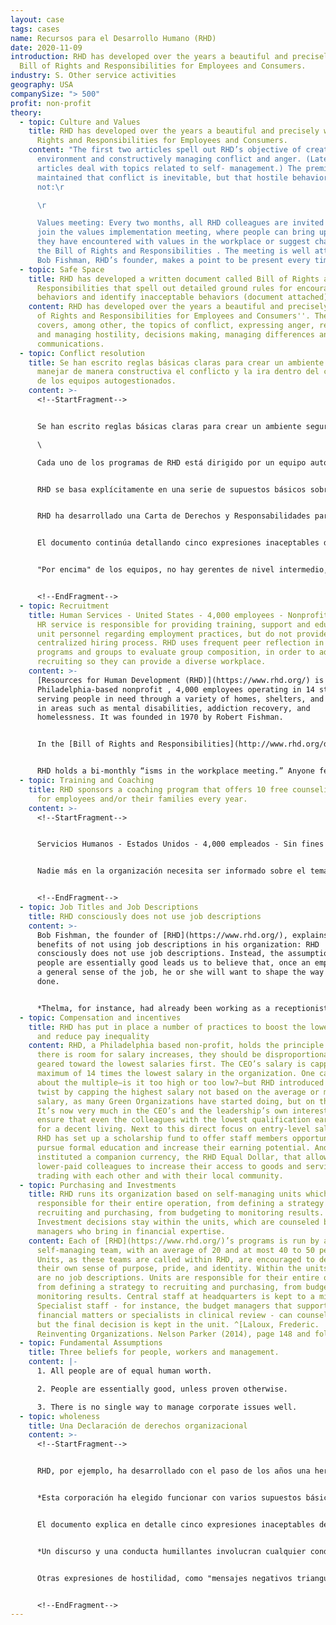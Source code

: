 ```yaml
---
layout: case
tags: cases
name: Recursos para el Desarrollo Humano (RHD)
date: 2020-11-09
introduction: RHD has developed over the years a beautiful and precisely worded
  Bill of Rights and Responsibilities for Employees and Consumers.
industry: S. Other service activities
geography: USA
companySize: "> 500"
profit: non-profit
theory:
  - topic: Culture and Values
    title: RHD has developed over the years a beautiful and precisely worded Bill of
      Rights and Responsibilities for Employees and Consumers.
    content: "The first two articles spell out RHD’s objective of creating a safe
      environment and constructively managing conflict and anger. (Later
      articles deal with topics related to self- management.) The premise is
      maintained that conflict is inevitable, but that hostile behaviors are
      not:\r

      \r

      Values meeting: Every two months, all RHD colleagues are invited to
      join the values implementation meeting, where people can bring up issues
      they have encountered with values in the workplace or suggest changes to
      the Bill of Rights and Responsibilities . The meeting is well attended.
      Bob Fishman, RHD’s founder, makes a point to be present every time."
  - topic: Safe Space
    title: RHD has developed a written document called Bill of Rights and
      Responsibilities that spell out detailed ground rules for encourage safe
      behaviors and identify inacceptable behaviors (document attached)
    content: RHD has developed over the years a beautiful and precisely worded "Bill
      of Rights and Responsibilities for Employees and Consumers''. The document
      covers, among other, the topics of conflict, expressing anger, recognizing
      and managing hostility, decisions making, managing differences and open
      communications.
  - topic: Conflict resolution
    title: Se han escrito reglas básicas claras para crear un ambiente seguro y
      manejar de manera constructiva el conflicto y la ira dentro del contexto
      de los equipos autogestionados.
    content: >-
      <!--StartFragment-->


      Se han escrito reglas básicas claras para crear un ambiente seguro y manejar de manera constructiva el conflicto y la ira dentro del contexto de los equipos autogestionados.\

      \

      Cada uno de los programas de RHD está dirigido por un equipo autogestionado, con un promedio de 20 y un máximo de 50 personas. Las unidades, como se llama a estos equipos, se les anima a desarrollar su propio sentido de propósito, orgullo e identidad. Las unidades son responsables de toda su operación. El personal central de la sede se mantiene al mínimo. El personal especializado puede asesorar a los equipos, pero la decisión final se mantiene en la unidad. En RHD, los equipos tienen un líder de equipo (llamado "Director de la Unidad"). Los Directores de Unidad no tienen poder para imponer decisiones y no pueden contratar o despedir unilateralmente a nadie.


      RHD se basa explícitamente en una serie de supuestos básicos sobre la gente y el trabajo, incluyendo que: 1) todas las personas son de igual valor humano, 2) las personas son esencialmente buenas a menos que se demuestre lo contrario, y 3) no hay una sola manera de gestionar las cuestiones corporativas bien.


      RHD ha desarrollado una Carta de Derechos y Responsabilidades para Empleados y Consumidores. Los dos primeros artículos explican el objetivo de RHD de crear un ambiente seguro y manejar de manera constructiva el conflicto y la ira. La organización ha identificado varios supuestos básicos, que guían las operaciones. Una es que hay múltiples caminos "correctos" o caminos que podemos seguir para tomar decisiones. Por lo tanto, no hay una realidad "verdadera" o "absoluta". Cada persona en una situación tiene su propia visión de la realidad y su propia perspectiva sobre la forma más eficaz de hacer las cosas. Mientras que el conflicto y la diferencia (o el desacuerdo) es algo normal que debemos esperar, las expresiones explosivas o hostiles de la cólera no son aceptables en RHD. Como miembro de la comunidad RHD, es importante ser capaz de hacer dos cosas: a) Separarse de nuestra propia necesidad de tener “la razón” para oír y respetar las realidades y perspectivas de los demás; y, b) Diferenciar entre los pensamientos (Lo que está pasando dentro de su cabeza) y comportamientos (lo que usted hace o dice).


      El documento continúa detallando cinco expresiones inaceptables de hostilidad. El primero, “discurso y comportamiento humillante", se describe en los siguientes términos: El discurso y la conducta de descalificación implican cualquier comportamiento verbal o no verbal que alguien haga y que socave la autoestima de otra persona e implique que él / ella es menos que valioso como ser humano. Tales comportamientos incluyen, pero no se limitan a, poner sobrenombres, ridiculizar, sarcasmo u otras acciones que "derriban" a la gente. Descalificar a una persona con tales comportamientos físicos como entornar sus ojos cuando la persona habla o negando de otra manera su importancia como miembro de la comunidad es también inaceptable. Cualquier persona que encuentre tal comportamiento hostil tiene el derecho y la responsabilidad de exponerlo como un problema. Otras expresiones de hostilidad incluyen "mensajes negativos triangulados", "amenaza de abandono", "descalificar la realidad de la otra persona" e "intimidación / explosión" se definen de manera igualmente precisa.


      "Por encima" de los equipos, no hay gerentes de nivel intermedio, sino líderes de hubs que apoyan un número de unidades. Los líderes del centro esperan ser informados de los principales problemas existentes o potenciales. Aunque ellos pueden aconsejar o ayudar, la responsabilidad de resolver problemas permanece en el equipo de colaboradoes.


      <!--EndFragment-->
  - topic: Recruitment
    title: Human Services - United States - 4,000 employees - Nonprofit  At RHD, the
      HR service is responsible for providing training, support and education of
      unit personnel regarding employment practices, but do not provide a
      centralized hiring process. RHD uses frequent peer reflection in all
      programs and groups to evaluate group composition, in order to adapt
      recruiting so they can provide a diverse workplace.
    content: >-
      [Resources for Human Development (RHD)](https://www.rhd.org/) is a
      Philadelphia-based nonprofit , 4,000 employees operating in 14 states,
      serving people in need through a variety of homes, shelters, and programs
      in areas such as mental disabilities, addiction recovery, and
      homelessness. It was founded in 1970 by Robert Fishman.


      In the [Bill of Rights and Responsibilities](http://www.rhd.org/docs/default-source/docs/RHDBillofRights.pdf?sfvrsn=0) (a document that spell out detailed ground rules for encouraging safe behaviors and identify inacceptable behaviors) is indicated that all programs and groups throughout the organization are requested to periodically look at the composition of the membership in their group, and to reflect on the reasons for and impacts of that composition. Based on such reflection, the group may want to make decisions about how it will move forward in creating and valuing a diverse membership.


      RHD holds a bi-monthly “isms in the workplace meeting.” Anyone feeling that the organization should pay attention to a specific form or occurrence of racism, sexism, or any other “-ism” can join the meeting. If noticed that the organization as a whole tends to hire disproportionately more white than black people, or that women generally don’t step into certain roles; there is no obvious party to confront; everyone is called to find a solution.
  - topic: Training and Coaching
    title: RHD sponsors a coaching program that offers 10 free counseling sessions
      for employees and/or their families every year.
    content: >-
      <!--StartFragment-->


      Servicios Humanos - Estados Unidos - 4,000 empleados - Sin fines de lucro [RHD](https://www.rhd.org/about-rhd/rhd-values/) patrocina un programa de entrenamiento que ofrece 10 sesiones gratuitas de consejería para los empleados y / o sus familias cada año.


      Nadie más en la organización necesita ser informado sobre el tema del coaching, y no debe ser un tema profesional. El programa se basa en la confianza: si un empleado está buscando el apoyo de un entrenador externo, el tema debe ser lo suficientemente importante como para valer el dinero que la empresa paga por ello.


      <!--EndFragment-->
  - topic: Job Titles and Job Descriptions
    title: RHD consciously does not use job descriptions
    content: >-
      Bob Fishman, the founder of [RHD](https://www.rhd.org/), explains the
      benefits of not using job descriptions in his organization: RHD
      consciously does not use job descriptions. Instead, the assumption that
      people are essentially good leads us to believe that, once an employee has
      a general sense of the job, he or she will want to shape the way it is
      done.


      *Thelma, for instance, had already been working as a receptionist at our new outpatient clinic for many years when she asked me for a job description. … I felt, and so told her, that it was absurd for me to define the details of her work since she was already doing a quality job. One of her outstanding behaviors was the kindness with which she greeted our clients, brought them coffee, and made sure that the therapist took them into the therapy room in a timely manner. Delineating her kindness was impossible: words would never have done justice to her heartfelt warmth. Thelma already knew how to perform her job and a detailed job description, I believed, would have done her more harm than good. … There is no single way to define a job, and no supervisor has the answer to how another person’s job should be performed. If … I imposed my view on her job, the corporation would, in effect, lose her special contribution - her way of managing the relationship between people. That would have been a great loss.*
  - topic: Compensation and incentives
    title: RHD has put in place a number of practices to boost the lowest salaries
      and reduce pay inequality
    content: RHD, a Philadelphia based non-profit, holds the principle that when
      there is room for salary increases, they should be disproportionately
      geared toward the lowest salaries first. The CEO’s salary is capped to a
      maximum of 14 times the lowest salary in the organization. One can argue
      about the multiple―is it too high or too low?―but RHD introduced a clever
      twist by capping the highest salary not based on the average or median
      salary, as many Green Organizations have started doing, but on the lowest.
      It’s now very much in the CEO’s and the leadership’s own interest to
      ensure that even the colleagues with the lowest qualification earn enough
      for a decent living. Next to this direct focus on entry-level salaries,
      RHD has set up a scholarship fund to offer staff members opportunities to
      pursue formal education and increase their earning potential. And it has
      instituted a companion currency, the RHD Equal Dollar, that allows
      lower-paid colleagues to increase their access to goods and services by
      trading with each other and with their local community.
  - topic: Purchasing and Investments
    title: RHD runs its organization based on self-managing units which are
      responsible for their entire operation, from defining a strategy to
      recruiting and purchasing, from budgeting to monitoring results.
      Investment decisions stay within the units, which are counseled by budget
      managers who bring in financial expertise.
    content: Each of [RHD](https://www.rhd.org/)’s programs is run by a
      self-managing team, with an average of 20 and at most 40 to 50 people.
      Units, as these teams are called within RHD, are encouraged to develop
      their own sense of purpose, pride, and identity. Within the units, there
      are no job descriptions. Units are responsible for their entire operation,
      from defining a strategy to recruiting and purchasing, from budgeting to
      monitoring results. Central staff at headquarters is kept to a minimum.
      Specialist staff - for instance, the budget managers that support teams in
      financial matters or specialists in clinical review - can counsel teams,
      but the final decision is kept in the unit. ^[Laloux, Frederic.
      Reinventing Organizations. Nelson Parker (2014), page 148 and following]
  - topic: Fundamental Assumptions
    title: Three beliefs for people, workers and management.
    content: |-
      1. All people are of equal human worth.

      2. People are essentially good, unless proven otherwise.

      3. There is no single way to manage corporate issues well.
  - topic: wholeness
    title: Una Declaración de derechos organizacional
    content: >-
      <!--StartFragment-->


      RHD, por ejemplo, ha desarrollado con el paso de los años una hermosa Declaración de derechos y responsabilidades de empleados y consumidores, redactada con mucha precisión. Los primeros dos artículos detallan el objetivo de RHD de crear un ambiente seguro y de manejar constructivamente los conflictos y la ira. (Los artículos posteriores tratan temas relacionados con la autogestión.) La premisa es que los conflictos son inevitables, pero no así las conductas hostiles:


      *Esta corporación ha elegido funcionar con varios supuestos básicos. Uno de ellos es que existen múltiples formas o caminos "correctos" que podemos seguir para tomar decisiones; no existe una realidad "verdadera" o "absoluta". En una situación dada, cada persona mantiene su punto de vista sobre la realidad y su propia perspectiva acerca de la forma más eficaz de hacer las cosas. Este supuesto nos permite reconocer que el conflicto es inevitable y que habrá desacuerdos en el lugar de trabajo. Si bien cabe esperar que existan conflictos y diferencias (o desacuerdos), las expresiones explosivas u hostiles de ira no son aceptables en RHD. Como miembro de la comunidad de RHD es importante ser capaz de hacer dos cosas:* a) separarse de la necesidad de "tener razón" a fin de escuchar y respetar las realidades y perspectivas de los demás y, b) b) diferenciar entre pensamientos (lo que sucede en nuestra cabeza) y comportamientos (lo que hacemos o decimos).*(14)*


      El documento explica en detalle cinco expresiones inaceptables de hostilidad. La primera, discurso y conducta humillantes, se describe en los siguientes términos:


      *Un discurso y una conducta humillantes involucran cualquier conducta verbal o no verbal que se perciba como algo que socava la autoestima de alguien y que implica que tiene menos valor humano. Dichas conductas incluyen, entre otras, el uso de ofensas, burlas, sarcasmo u otras acciones que denigran a las personas. Humillar a una persona con conductas físicas tales como entornar los ojos cuando la persona habla o negar su importancia como miembro de la comunidad también es inaceptable. Todo aquel que se encuentre con una conducta hostil de este tipo tiene el derecho y la responsabilidad de hacerla aflorar como un problema.*(15)


      Otras expresiones de hostilidad, como "mensajes negativos triangulados", "amenaza de abandono", "invalidar la realidad de otra persona" e "intimidación/ explosión", se definen de manera igualmente precisa.(16)


      <!--EndFragment-->
---
```


